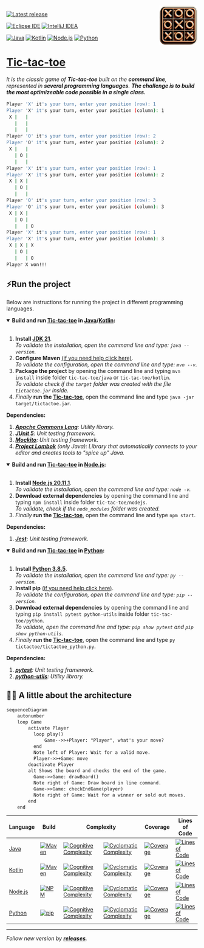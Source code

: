 <img align="right" width="20%" src="tic-tac-toe.png">

[![Latest release](https://img.shields.io/github/v/release/olbiwan/tic-tac-toe?label=Latest%20release&style=social)](https://github.com/olbiwan/tic-tac-toe/releases)

[![Eclipse IDE](https://img.shields.io/badge/Eclipse%20IDE-blue?logo=eclipseide)](https://eclipseide.org)
[![IntelliJ IDEA](https://img.shields.io/badge/IntelliJ%20IDEA-black?logo=intellijidea)](https://www.jetbrains.com/idea)

[![Java](https://github.com/olbiwan/tic-tac-toe/actions/workflows/build-java.yml/badge.svg?branch=main)](https://github.com/olbiwan/tic-tac-toe/actions/workflows/build-java.yml)
[![Kotlin](https://github.com/olbiwan/tic-tac-toe/actions/workflows/build-kotlin.yml/badge.svg?branch=main)](https://github.com/olbiwan/tic-tac-toe/actions/workflows/build-kotlin.yml)
[![Node.js](https://github.com/olbiwan/tic-tac-toe/actions/workflows/build-nodejs.yml/badge.svg?branch=main)](https://github.com/olbiwan/tic-tac-toe/actions/workflows/build-nodejs.yml)
[![Python](https://github.com/olbiwan/tic-tac-toe/actions/workflows/build-python.yml/badge.svg?branch=main)](https://github.com/olbiwan/tic-tac-toe/actions/workflows/build-python.yml)

# [Tic-tac-toe](https://en.wikipedia.org/wiki/Tic-tac-toe)

_It is the classic game of **Tic-tac-toe** built on the **command line**, represented in **several programming languages**. **The challenge is to build the most optimizeable code possible in a single class.**_

```bash
Player 'X' it's your turn, enter your position (row): 1
Player 'X' it's your turn, enter your position (column): 1
 X |   |
   |   |
   |   |
Player 'O' it's your turn, enter your position (row): 2
Player 'O' it's your turn, enter your position (column): 2
 X |   |
   | O |
   |   |
Player 'X' it's your turn, enter your position (row): 1
Player 'X' it's your turn, enter your position (column): 2
 X | X |
   | O |
   |   |
Player 'O' it's your turn, enter your position (row): 3
Player 'O' it's your turn, enter your position (column): 3
 X | X |
   | O |
   |   | O
Player 'X' it's your turn, enter your position (row): 1
Player 'X' it's your turn, enter your position (column): 3
 X | X | X
   | O |
   |   | O
Player X won!!!
```

## ⚡️Run the project
Below are instructions for running the project in different programming languages.  

<details open><summary><b>Build and run <a href="https://en.wikipedia.org/wiki/Tic-tac-toe">Tic-tac-toe</a> in <a href="https://en.wikipedia.org/wiki/Java_(programming_language)">Java</a>/<a href="https://en.wikipedia.org/wiki/Kotlin_(programming_language)">Kotlin</a>:</b><br><br></summary>
 
1. **Install [JDK 21](https://www.oracle.com/java/technologies/downloads)**.  
   _To validate the installation, open the command line and type: `java --version`._
2. **Configure Maven** [(if you need help click here)](https://maven.apache.org/install.html).  
  _To validate the configuration, open the command line and type: `mvn --v`._
3. **Package the project** by opening the command line and typing `mvn install` inside folder `tic-tac-toe/java` or `tic-tac-toe/kotlin`.  
   _To validate check if the `target` folder was created with the file `tictactoe.jar` inside._
6. _Finally_ **run the [Tic-tac-toe](https://en.wikipedia.org/wiki/Tic-tac-toe)**, open the command line and type `java -jar target/tictactoe.jar`.

**Dependencies:**
1. _[**Apache Commons Lang**](https://commons.apache.org/proper/commons-lang): Utility library._
3. _[**JUnit 5**](https://junit.org/junit5): Unit testing framework._
4. _[**Mockito**](https://site.mockito.org): Unit testing framework._
5. _[**Project Lombok**](https://projectlombok.org) (only Java): Library that automatically connects to your editor and creates tools to "spice up" Java._

</details>

<details open><summary><b>Build and run <a href="https://en.wikipedia.org/wiki/Tic-tac-toe">Tic-tac-toe</a> in <a href="https://en.wikipedia.org/wiki/Node.js">Node.js</a>:</b><br><br></summary>

1. **Install [Node.js 20.11.1](https://nodejs.org/en)**.  
   _To validate the installation, open the command line and type: `node -v`._
3. **Download external dependencies** by opening the command line and typing `npm install` inside folder `tic-tac-toe/nodejs`.  
   _To validate, check if the `node_modules` folder was created._
6. _Finally_ **run the [Tic-tac-toe](https://en.wikipedia.org/wiki/Tic-tac-toe)**, open the command line and type `npm start`.

**Dependencies:**
1. _[**Jest**](https://jestjs.io): Unit testing framework._

</details>

<details open><summary><b>Build and run <a href="https://en.wikipedia.org/wiki/Tic-tac-toe">Tic-tac-toe</a> in <a href="https://en.wikipedia.org/wiki/Python_(programming_language)">Python</a>:</b><br><br></summary>

1. **Install [Python 3.8.5](https://www.python.org/downloads)**.  
   _To validate the installation, open the command line and type: `py --version`._
2. **Install pip** [(if you need help click here)](https://pip.pypa.io/en/stable/installation).  
  _To validate the configuration, open the command line and type: `pip --version`._
4. **Download external dependencies** by opening the command line and typing `pip install pytest python-utils` inside folder `tic-tac-toe/python`.  
   _To validate, open the command line and type: `pip show pytest` and `pip show python-utils`._
6. _Finally_ **run the [Tic-tac-toe](https://en.wikipedia.org/wiki/Tic-tac-toe)**, open the command line and type `py tictactoe/tictactoe_python.py`.

**Dependencies:**
1. _[**pytest**](https://docs.pytest.org): Unit testing framework._
2. _[**python-utils**](https://pypi.org/project/python-utils): Utility library._

</details>

## 👨‍🎓 A little about the architecture

```mermaid
sequenceDiagram
    autonumber
    loop Game
        activate Player
          loop play()
              Game-->>+Player: "Player", what's your move?
          end
          Note left of Player: Wait for a valid move.
          Player->>+Game: move
        deactivate Player
        alt Shows the board and checks the end of the game.
          Game->>Game: drawBoard()
          Note right of Game: Draw board in line command.
          Game->>Game: checkEndGame(player)
          Note right of Game: Wait for a winner or sold out moves.
        end
    end
```

<table align="center">
    <thead>
        <tr>
            <th rowspan=2>Language</th>
            <th rowspan=2>Build</th>
            <th colspan=2>Complexity</th>
            <th rowspan=2>Coverage</th>
            <th rowspan=2>Lines of Code</th>
        </tr>
    </thead>
    <tbody>
        <tr>
            <td rowspan><a href="https://en.wikipedia.org/wiki/Java_(programming_language)">Java</a></td>
            <td rowspan>
                <a href="https://maven.apache.org">
                    <img src="https://img.shields.io/badge/build-Maven-blue?logo=apachemaven" alt="Maven">
                </a>
            </td>
            <td rowspan>
                <a href="https://sonarcloud.io/component_measures?metric=cognitive_complexity&id=tictactoe-java">
                    <img src="https://img.shields.io/badge/cognitive-12-green?logo=sonarcloud" alt="Cognitive Complexity">
                </a>
            </td>
            <td rowspan>
                <a href="https://sonarcloud.io/component_measures?metric=complexity&id=tictactoe-java">
                    <img src="https://img.shields.io/badge/cyclomatic-26-green?logo=sonarcloud" alt="Cyclomatic Complexity">
                </a>
            </td>
            <td rowspan>
                <a href="https://sonarcloud.io/component_measures?metric=coverage&id=tictactoe-java">
                    <img src="https://sonarcloud.io/api/project_badges/measure?project=tictactoe-java&metric=coverage" alt="Coverage">
                </a>
            </td>
            <td rowspan>
                <a href="https://sonarcloud.io/component_measures?metric=ncloc&id=tictactoe-java">
                    <img src="https://sonarcloud.io/api/project_badges/measure?project=tictactoe-java&metric=ncloc" alt="Lines of Code">
                </a>
            </td>
        </tr>
        <tr>
            <td><a href="https://en.wikipedia.org/wiki/Kotlin_(programming_language)">Kotlin</a></td>
            <td>
                <a href="https://maven.apache.org">
                   <img src="https://img.shields.io/badge/build-Maven-blue?logo=apachemaven" alt="Maven">
                </a>
            </td>
            <td>
                <a href="https://sonarcloud.io/component_measures?metric=cognitive_complexity&id=tictactoe-kotlin">
                   <img src="https://img.shields.io/badge/cognitive-15-green?logo=sonarcloud" alt="Cognitive Complexity">
                </a>
            </td>
            <td>
                <a href="https://sonarcloud.io/component_measures?metric=complexity&id=tictactoe-kotlin">
                   <img src="https://img.shields.io/badge/cyclomatic-19-green?logo=sonarcloud" alt="Cyclomatic Complexity">
                </a>
            </td>
            <td>
                <a href="https://sonarcloud.io/component_measures?metric=coverage&id=tictactoe-kotlin">
                   <img src="https://sonarcloud.io/api/project_badges/measure?project=tictactoe-kotlin&metric=coverage" alt="Coverage">
                </a>
            </td>
            <td>
                <a href="https://sonarcloud.io/component_measures?metric=ncloc&id=tictactoe-kotlin">
                   <img src="https://sonarcloud.io/api/project_badges/measure?project=tictactoe-kotlin&metric=ncloc" alt="Lines of Code">
                </a>
            </td>
        </tr>
        <tr>
            <td><a href="https://en.wikipedia.org/wiki/Node.js">Node.js</a></td>
            <td>
                <a href="https://www.npmjs.com">
                    <img src="https://img.shields.io/badge/build-NPM-blue?logo=npm" alt="NPM">
                </a>
            </td>
            <td>
                <a href="https://sonarcloud.io/component_measures?metric=cognitive_complexity&id=tictactoe-nodejs">
                    <img src="https://img.shields.io/badge/cognitive-17-green?logo=sonarcloud" alt="Cognitive Complexity">
                </a>
            </td>
            <td>
                <a href="https://sonarcloud.io/component_measures?metric=complexity&id=tictactoe-nodejs">
                    <img src="https://img.shields.io/badge/cyclomatic-55-green?logo=sonarcloud" alt="Cyclomatic Complexity">
                </a>
            </td>
            <td>
                <a href="https://sonarcloud.io/component_measures?metric=coverage&id=tictactoe-nodejs">
                    <img src="https://sonarcloud.io/api/project_badges/measure?project=tictactoe-nodejs&metric=coverage" alt="Coverage">
                </a>
            </td>
            <td>
                <a href="https://sonarcloud.io/component_measures?metric=ncloc&id=tictactoe-nodejs">
                    <img src="https://sonarcloud.io/api/project_badges/measure?project=tictactoe-nodejs&metric=ncloc" alt="Lines of Code"></td>
                </a>
        </tr>
        <tr>
            <td><a href="https://en.wikipedia.org/wiki/Python_(programming_language)">Python</a></td>
             <td>
                <a href="https://pypi.org/project/pip">
                    <img src="https://img.shields.io/badge/build-pip-blue?logo=pip" alt="pip">
                </a>
            </td>
            <td>
                <a href="https://sonarcloud.io/component_measures?metric=cognitive_complexity&id=tictactoe-python">
                    <img src="https://img.shields.io/badge/cognitive-29-green?logo=sonarcloud" alt="Cognitive Complexity">
                </a>
            </td>
            <td>
                <a href="https://sonarcloud.io/component_measures?metric=complexity&id=tictactoe-python">
                    <img src="https://img.shields.io/badge/cyclomatic-35-green?logo=sonarcloud" alt="Cyclomatic Complexity">
                </a>
            </td>
            <td>
                <a href="https://sonarcloud.io/component_measures?metric=coverage&id=tictactoe-python">
                    <img src="https://sonarcloud.io/api/project_badges/measure?project=tictactoe-python&metric=coverage" alt="Coverage">
                </a>
            </td>
            <td>
                <a href="https://sonarcloud.io/component_measures?metric=ncloc&id=tictactoe-python">
                    <img src="https://sonarcloud.io/api/project_badges/measure?project=tictactoe-python&metric=ncloc" alt="Lines of Code">
                </a>
            </td>
        </tr>
    </tbody>
</table>

---

_Follow new version by **[releases](https://github.com/olbiwan/Tic-tac-toe/releases)**._